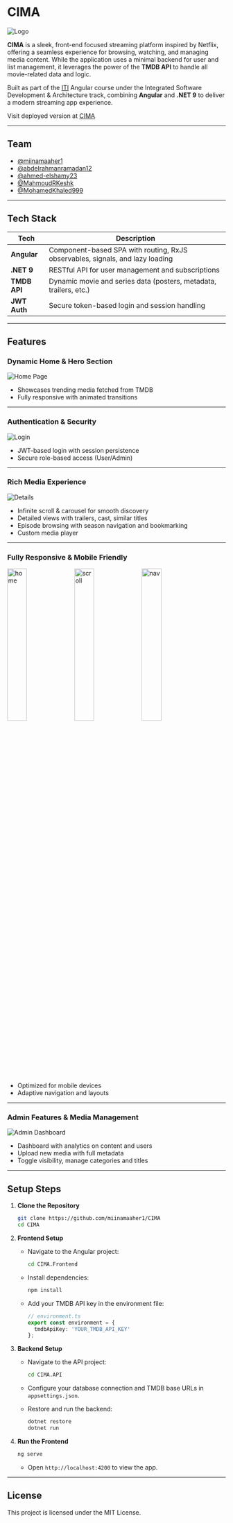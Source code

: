 # CIMA

![Logo](Front-End/movies-streaming-app/public/images/screenshots/CIMA.png)

**CIMA** is a sleek, front-end focused streaming platform inspired by Netflix, offering a seamless experience for browsing, watching, and managing media content. While the application uses a minimal backend for user and list management, it leverages the power of the **TMDB API** to handle all movie-related data and logic.

Built as part of the [ITI](https://iti.gov.eg/home) Angular course under the Integrated Software Development & Architecture track, combining **Angular** and **.NET 9** to deliver a modern streaming app experience.

Visit deployed version at [CIMA](http://cima-zeta.vercel.app)

---

## Team

* [@miinamaaher1](https://github.com/miinamaaher1)
* [@abdelrahmanramadan12](https://github.com/abdelrahmanramadan12)
* [@ahmed-elshamy23](https://github.com/ahmed-elshamy23)
* [@MahmoudRKeshk](https://github.com/MahmoudRKeshk)
* [@MohamedKhaled999](https://github.com/MohamedKhaled999)

---

## Tech Stack

| Tech         | Description                                                          |
| ------------ | -------------------------------------------------------------------- |
| **Angular**  | Component-based SPA with routing, RxJS observables, signals, and lazy loading   |
| **.NET 9**   | RESTful API for user management and subscriptions                    |
| **TMDB API** | Dynamic movie and series data (posters, metadata, trailers, etc.)    |
| **JWT Auth** | Secure token-based login and session handling                        |

---

## Features

### Dynamic Home & Hero Section

![Home Page](Front-End/movies-streaming-app/public/images/screenshots/01-home.png)

* Showcases trending media fetched from TMDB
* Fully responsive with animated transitions

---

### Authentication & Security

![Login](Front-End/movies-streaming-app/public/images/screenshots/00-signin.png)

* JWT-based login with session persistence
* Secure role-based access (User/Admin)

---

### Rich Media Experience

![Details](Front-End/movies-streaming-app/public/images/screenshots/05-details.png)

* Infinite scroll & carousel for smooth discovery
* Detailed views with trailers, cast, similar titles
* Episode browsing with season navigation and bookmarking
* Custom media player

---

### Fully Responsive & Mobile Friendly

<p>
  <img src="Front-End/movies-streaming-app/public/images/screenshots/11-home-phone.png" width="30%" alt ="home"/>
  <img src="Front-End/movies-streaming-app/public/images/screenshots/13-infinite-scroll-phone.png" width="30%" alt="scroll" />
  <img src="Front-End/movies-streaming-app/public/images/screenshots/14-nav-phone.png" width="30%" alt="nav" />
</p>

* Optimized for mobile devices
* Adaptive navigation and layouts

---

### Admin Features & Media Management

![Admin Dashboard](Front-End/movies-streaming-app/public/images/screenshots/08-analytics.png)

* Dashboard with analytics on content and users
* Upload new media with full metadata
* Toggle visibility, manage categories and titles

---

## Setup Steps

1. **Clone the Repository**

   ```sh
   git clone https://github.com/miinamaaher1/CIMA
   cd CIMA
   ```

2. **Frontend Setup**

   * Navigate to the Angular project:

     ```sh
     cd CIMA.Frontend
     ```

   * Install dependencies:

     ```sh
     npm install
     ```

   * Add your TMDB API key in the environment file:

     ```ts
     // environment.ts
     export const environment = {
       tmdbApiKey: 'YOUR_TMDB_API_KEY'
     };
     ```

3. **Backend Setup**

   * Navigate to the API project:

     ```sh
     cd CIMA.API
     ```

   * Configure your database connection and TMDB base URLs in `appsettings.json`.
   * Restore and run the backend:

     ```sh
     dotnet restore
     dotnet run
     ```

4. **Run the Frontend**

   ```sh
   ng serve
   ```

   * Open `http://localhost:4200` to view the app.

---

## License

This project is licensed under the MIT License.
